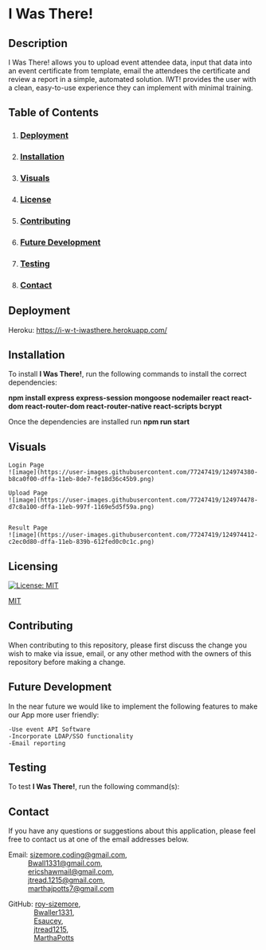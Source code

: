 # **I Was There!**

  ## **Description**
  
  I Was There! allows you to upload event attendee data, input that data into an event certificate from template, email the attendees the certificate and review a report in a simple, automated solution. IWT! provides the user with a clean, easy-to-use experience they can implement with minimal training.
  
  ## **Table of Contents**
  
  1. ### [Deployment](#deployment)
  
  2. ### [Installation](#installation)

  3. ### [Visuals](#visuals)
 
  4. ### [License](#license)
  
  5. ### [Contributing](#contributing)
  
  6. ### [Future Development](#future-development)
  
  7. ### [Testing](#testing)
  
  8. ### [Contact](#contact)
  
  ## **Deployment**
  Heroku: https://i-w-t-iwasthere.herokuapp.com/
  
  ## **Installation**
  
  To install **I Was There!**, run the following commands to install the correct dependencies:
  
  **npm install
      express
      express-session
      mongoose
      nodemailer
      react
      react-dom
      react-router-dom
      react-router-native
      react-scripts
      bcrypt**
   
   Once the dependencies are installed run **npm run start**
  
  ## **Visuals**
  
    Login Page
    ![image](https://user-images.githubusercontent.com/77247419/124974380-b8ca0f00-dffa-11eb-8de7-fe18d36c45b9.png)

    Upload Page
    ![image](https://user-images.githubusercontent.com/77247419/124974478-d7c8a100-dffa-11eb-997f-1169e5d5f59a.png)

    
    Result Page
    ![image](https://user-images.githubusercontent.com/77247419/124974412-c2ec0d80-dffa-11eb-839b-612fed0c0c1c.png)

 
  ## **Licensing** 
  
  [![License: MIT](https://img.shields.io/badge/License-MIT-yellow.svg)](https://opensource.org/licenses/MIT)
  
  [MIT](https://opensource.org/licenses/MIT)
    
  ## **Contributing**
  
  When contributing to this repository, please first discuss the change you wish to make via issue, email, or any other method with the owners of this repository before making a change.
  
  ## **Future Development**
  
  In the near future we would like to implement the following features to make our App more user friendly:
  
    -Use event API Software
    -Incorporate LDAP/SSO functionality
    -Email reporting
  
  ## **Testing**
  
  To test **I Was There!**, run the following command(s):
  
    
  ## **Contact**
  
  If you have any questions or suggestions about this application, please feel free to contact us at one of the email addresses below.
  
  Email: sizemore.coding@gmail.com,<br>
  &nbsp;&nbsp;&nbsp;&nbsp;&nbsp;&nbsp;&nbsp;&nbsp;&nbsp;&nbsp;Bwall1331@gmail.com,<br>
  &nbsp;&nbsp;&nbsp;&nbsp;&nbsp;&nbsp;&nbsp;&nbsp;&nbsp;&nbsp;ericshawmail@gmail.com,<br>
  &nbsp;&nbsp;&nbsp;&nbsp;&nbsp;&nbsp;&nbsp;&nbsp;&nbsp;&nbsp;jtread.1215@gmail.com,<br>
  &nbsp;&nbsp;&nbsp;&nbsp;&nbsp;&nbsp;&nbsp;&nbsp;&nbsp;&nbsp;marthajpotts7@gmail.com

  GitHub: [roy-sizemore](https://github.com/roy-sizemore/),<br>
  &nbsp;&nbsp;&nbsp;&nbsp;&nbsp;&nbsp;&nbsp;&nbsp;&nbsp;&nbsp;&nbsp;&nbsp;&nbsp;[Bwaller1331](https://github.com/Bwaller1331),<br>
  &nbsp;&nbsp;&nbsp;&nbsp;&nbsp;&nbsp;&nbsp;&nbsp;&nbsp;&nbsp;&nbsp;&nbsp;&nbsp;[Esaucey](https://github.com/Esaucey),<br>
  &nbsp;&nbsp;&nbsp;&nbsp;&nbsp;&nbsp;&nbsp;&nbsp;&nbsp;&nbsp;&nbsp;&nbsp;&nbsp;[jtread1215](https://github.com/jtread1215),<br>
  &nbsp;&nbsp;&nbsp;&nbsp;&nbsp;&nbsp;&nbsp;&nbsp;&nbsp;&nbsp;&nbsp;&nbsp;&nbsp;[MarthaPotts](https://github.com/MarthaPotts)<br>

  
